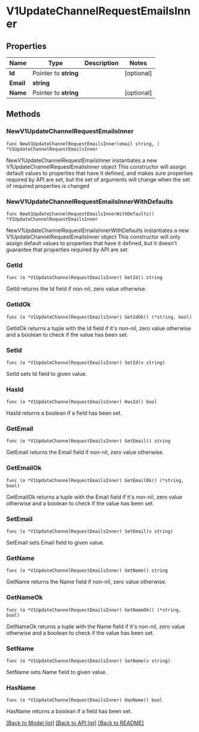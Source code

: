 # V1UpdateChannelRequestEmailsInner

## Properties

Name | Type | Description | Notes
------------ | ------------- | ------------- | -------------
**Id** | Pointer to **string** |  | [optional] 
**Email** | **string** |  | 
**Name** | Pointer to **string** |  | [optional] 

## Methods

### NewV1UpdateChannelRequestEmailsInner

`func NewV1UpdateChannelRequestEmailsInner(email string, ) *V1UpdateChannelRequestEmailsInner`

NewV1UpdateChannelRequestEmailsInner instantiates a new V1UpdateChannelRequestEmailsInner object
This constructor will assign default values to properties that have it defined,
and makes sure properties required by API are set, but the set of arguments
will change when the set of required properties is changed

### NewV1UpdateChannelRequestEmailsInnerWithDefaults

`func NewV1UpdateChannelRequestEmailsInnerWithDefaults() *V1UpdateChannelRequestEmailsInner`

NewV1UpdateChannelRequestEmailsInnerWithDefaults instantiates a new V1UpdateChannelRequestEmailsInner object
This constructor will only assign default values to properties that have it defined,
but it doesn't guarantee that properties required by API are set

### GetId

`func (o *V1UpdateChannelRequestEmailsInner) GetId() string`

GetId returns the Id field if non-nil, zero value otherwise.

### GetIdOk

`func (o *V1UpdateChannelRequestEmailsInner) GetIdOk() (*string, bool)`

GetIdOk returns a tuple with the Id field if it's non-nil, zero value otherwise
and a boolean to check if the value has been set.

### SetId

`func (o *V1UpdateChannelRequestEmailsInner) SetId(v string)`

SetId sets Id field to given value.

### HasId

`func (o *V1UpdateChannelRequestEmailsInner) HasId() bool`

HasId returns a boolean if a field has been set.

### GetEmail

`func (o *V1UpdateChannelRequestEmailsInner) GetEmail() string`

GetEmail returns the Email field if non-nil, zero value otherwise.

### GetEmailOk

`func (o *V1UpdateChannelRequestEmailsInner) GetEmailOk() (*string, bool)`

GetEmailOk returns a tuple with the Email field if it's non-nil, zero value otherwise
and a boolean to check if the value has been set.

### SetEmail

`func (o *V1UpdateChannelRequestEmailsInner) SetEmail(v string)`

SetEmail sets Email field to given value.


### GetName

`func (o *V1UpdateChannelRequestEmailsInner) GetName() string`

GetName returns the Name field if non-nil, zero value otherwise.

### GetNameOk

`func (o *V1UpdateChannelRequestEmailsInner) GetNameOk() (*string, bool)`

GetNameOk returns a tuple with the Name field if it's non-nil, zero value otherwise
and a boolean to check if the value has been set.

### SetName

`func (o *V1UpdateChannelRequestEmailsInner) SetName(v string)`

SetName sets Name field to given value.

### HasName

`func (o *V1UpdateChannelRequestEmailsInner) HasName() bool`

HasName returns a boolean if a field has been set.


[[Back to Model list]](../README.md#documentation-for-models) [[Back to API list]](../README.md#documentation-for-api-endpoints) [[Back to README]](../README.md)


